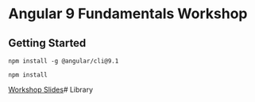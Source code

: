 # Angular 9 Fundamentals Workshop

## Getting Started

```
npm install -g @angular/cli@9.1
```

```
npm install
```

[Workshop Slides](/Angular_9_Fundamentals.pdf)# Library
